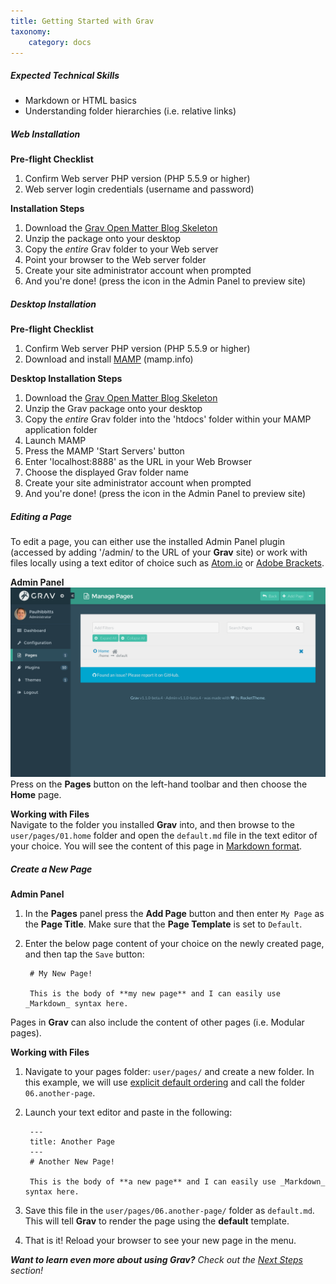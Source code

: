 ```yaml
---
title: Getting Started with Grav
taxonomy:
    category: docs
---
```


##### Expected Technical Skills

* Markdown or HTML basics
* Understanding folder hierarchies (i.e. relative links)

##### Web Installation
**Pre-flight Checklist**  
1. Confirm Web server PHP version (PHP 5.5.9 or higher)
1. Web server login credentials (username and password)

**Installation Steps**  
1. Download the [Grav Open Matter Blog Skeleton](http://hibbittsdesign.org/blog/downloads/grav-skeleton-open-matter-blog-site.zip)
1. Unzip the package onto your desktop
1. Copy the _entire_ Grav folder to your Web server
1. Point your browser to the Web server folder
1. Create your site administrator account when prompted
1. And you're done! (press the <i class="fa fa-arrow-circle-right"></i> icon in the Admin Panel to preview site)

##### Desktop Installation
**Pre-flight Checklist**  
1. Confirm Web server PHP version (PHP 5.5.9 or higher)
1. Download and install [MAMP](https://www.mamp.info/) (mamp.info)

**Desktop Installation Steps**  
1. Download the [Grav Open Matter Blog Skeleton](http://hibbittsdesign.org/blog/downloads/grav-skeleton-open-matter-blog-site.zip)
1. Unzip the Grav package onto your desktop
1. Copy the _entire_ Grav folder into the 'htdocs' folder within your MAMP application folder
1. Launch MAMP
1. Press the MAMP 'Start Servers' button
1. Enter 'localhost:8888' as the URL in your Web Browser
1. Choose the displayed Grav folder name
1. Create your site administrator account when prompted
1. And you're done! (press the <i class="fa fa-arrow-circle-right"></i> icon in the Admin Panel to preview site)

##### Editing a Page

To edit a page, you can either use the installed Admin Panel plugin (accessed by adding '/admin/ to the URL of your **Grav** site) or work with files locally using a text editor of choice such as [Atom.io](http://atom.io) or [Adobe Brackets](http://brackets.io).

**Admin Panel**  
![Image of Grav Admin Panel](admin-panel-pages.png?resize=600,400)  
Press on the **Pages** button on the left-hand toolbar and then choose the **Home** page.

**Working with Files**  
Navigate to the folder you installed **Grav** into, and then browse to the `user/pages/01.home` folder and open the `default.md` file in the text editor of your choice. You will see the content of this page in [Markdown format](http://learn.getgrav.org/content/markdown).

##### Create a New Page

**Admin Panel**  
1. In the **Pages** panel press the **Add Page** button and then enter `My Page` as the **Page Title**. Make sure that the **Page Template** is set to `Default`.  
2. Enter the below page content of your choice on the newly created page, and then tap the `Save` button:

        # My New Page!

        This is the body of **my new page** and I can easily use _Markdown_ syntax here.

Pages in **Grav** can also include the content of other pages (i.e. Modular pages).

**Working with Files**  
1. Navigate to your pages folder: `user/pages/` and create a new folder.  In this example, we will use [explicit default ordering](http://learn.getgrav.org/content/content-pages) and call the folder `06.another-page`.
2. Launch your text editor and paste in the following:

        ---
        title: Another Page
        ---
        # Another New Page!

        This is the body of **a new page** and I can easily use _Markdown_ syntax here.

3. Save this file in the `user/pages/06.another-page/` folder as `default.md`. This will tell **Grav** to render the page using the **default** template.
4. That is it! Reload your browser to see your new page in the menu.

_**Want to learn even more about using Grav?** Check out the [Next Steps](/learnmore) section!_
